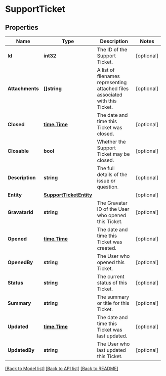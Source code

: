# SupportTicket

## Properties
Name | Type | Description | Notes
------------ | ------------- | ------------- | -------------
**Id** | **int32** | The ID of the Support Ticket.  | [optional] 
**Attachments** | **[]string** | A list of filenames representing attached files associated with this Ticket.  | [optional] 
**Closed** | [**time.Time**](time.Time.md) | The date and time this Ticket was closed.  | [optional] 
**Closable** | **bool** | Whether the Support Ticket may be closed.  | [optional] 
**Description** | **string** | The full details of the issue or question.  | [optional] 
**Entity** | [**SupportTicketEntity**](SupportTicket_entity.md) |  | [optional] 
**GravatarId** | **string** | The Gravatar ID of the User who opened this Ticket.  | [optional] 
**Opened** | [**time.Time**](time.Time.md) | The date and time this Ticket was created.  | [optional] 
**OpenedBy** | **string** | The User who opened this Ticket.  | [optional] 
**Status** | **string** | The current status of this Ticket. | [optional] 
**Summary** | **string** | The summary or title for this Ticket.  | [optional] 
**Updated** | [**time.Time**](time.Time.md) | The date and time this Ticket was last updated.  | [optional] 
**UpdatedBy** | **string** | The User who last updated this Ticket.  | [optional] 

[[Back to Model list]](../README.md#documentation-for-models) [[Back to API list]](../README.md#documentation-for-api-endpoints) [[Back to README]](../README.md)


